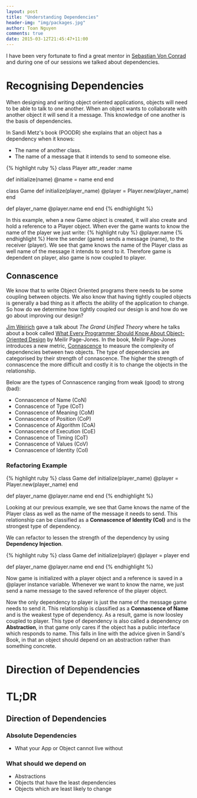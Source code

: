 ```yaml
---
layout: post
title: "Understanding Dependencies"
header-img: "img/packages.jpg"
author: Toan Nguyen
comments: true
date: 2015-03-12T21:45:47+11:00
---
```

I have been very fortunate to find a great mentor in [Sebastian Von Conrad] and during one of our sessions we talked about dependencies.

# Recognising Dependencies

When designing and writing object oriented applications, objects will need to be able to talk to one another. When an object wants to collaborate with another object it will send it a message. This knowledge of one another is the basis of dependencies.

In Sandi Metz's book (POODR) she explains that an object has a dependency when it knows:

* The name of another class.
* The name of a message that it intends to send to someone else.

{% highlight ruby %}
class Player
  attr_reader :name

  def initialize(name)
    @name = name
  end
end

class Game
  def initialize(player_name)
    @player = Player.new(player_name)
  end

  def player_name
    @player.name
  end
end
{% endhighlight %}

In this example, when a new Game object is created, it will also create and hold a reference to a Player object. When ever the game wants to know the name of the player we just write: 
{% highlight ruby %}
@player.name 
{% endhighlight %}
Here the sender (game) sends a message (name), to the receiver (player).
We see that game knows the name of the Player class as well name of the message it intends to send to it. Therefore game is dependent on player, also game is now coupled to player.

## Connascence 

We know that to write Object Oriented programs there needs to be some coupling between objects. We also know that having tightly coupled objects is generally a bad thing as it affects the ability of the application to change. So how do we determine how tightly coupled our design is and how do we go about improving our design?

[Jim Weirich] gave a talk about *The Grand Unified Theory* where he talks about a book called [What Every Programmer Should Know About Object-Oriented Design] by Meilir Page-Jones.
In the book, Meilir Page-Jones introduces a new metric, [Connascence] to measure the complexity of dependencies between two objects. The type of dependencies are categorised by their strength of connascence. The higher the strength of connascence the more difficult and costly it is to change the objects in the relationship.

Below are the types of Connascence ranging from weak (good) to strong (bad):

* Connascence of Name (CoN)
* Connascence of Type (CoT)
* Connascence of Meaning (CoM)
* Connascence of Position (CoP)
* Connascence of Algorithm (CoA)
* Connascence of Execution (CoE)
* Connascence of Timing (CoT)
* Connascence of Values (CoV)
* Connascence of Identity (CoI)

### Refactoring Example

{% highlight ruby %}
class Game
  def initialize(player_name)
    @player = Player.new(player_name)
  end

  def player_name
    @player.name
  end
end
{% endhighlight %}

Looking at our previous example, we see that Game knows the name of the Player class as well as the name of the message it needs to send. This relationship can be classified as a **Connascence of Identity (CoI)** and is the strongest type of dependency.

We can refactor to lessen the strength of the dependency by using **Dependency Injection**.

{% highlight ruby %}
class Game
  def initialize(player)
    @player = player
  end

  def player_name
    @player.name
  end
end
{% endhighlight %}

Now game is initialized with a player object and a reference is saved in a @player instance variable. Whenever we want to know the name, we just send a name message to the saved reference of the player object. 

Now the only dependency to player is just the name of the message game needs to send it. This relationship is classified as a **Connascence of Name** and is the weakest type of dependency. As a result, game is now loosley coupled to player. This type of dependency is also called a dependency on **Abstraction**, in that game only cares if the object has a public interface which responds to name. This falls in line with the advice given in Sandi's Book, in that an object should depend on an abstraction rather than something concrete.

# Direction of Dependencies

# TL;DR

## Direction of Dependencies
### Absolute Dependencies
* What your App or Object cannot live without


### What should we depend on
* Abstractions
* Objects that have the least dependencies
* Objects which are least likely to change

[Sebastian Von Conrad]: (https://twitter.com/vonconrad)
[Jim Weirich]: (https://www.youtube.com/watch?v=NLT7Qcn_PmI)
[Connascence]: (http://en.wikipedia.org/wiki/Connascence_(computer_programming))
[What Every Programmer Should Know About Object-Oriented Design]: (http://www.amazon.com/Every-Programmer-Should-Object-Oriented-Design/dp/0932633315/ref=la_B001ITVFZQ_1_3?s=books&ie=UTF8&qid=1426399203&sr=1-3)
